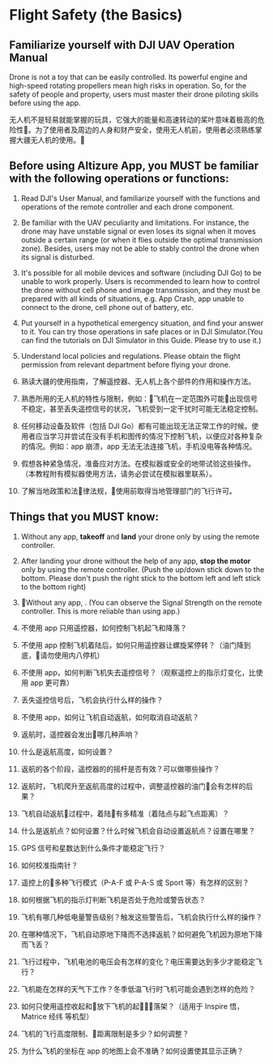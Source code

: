 # Flight Safety (the Basics)

## Familiarize yourself with DJI UAV Operation Manual

Drone is not a toy that can be easily controlled. Its powerful engine and high-speed rotating propellers mean high risks in operation. So, for the safety of people and property, users must master their drone piloting skills before using the app.

无人机不是轻易就能掌握的玩具，它强大的能量和高速转动的桨叶意味着极高的危险性。为了使用者及周边的人身和财产安全，使用无人机前，使用者必须熟练掌握大疆无人机的使用。

## Before using Altizure App, you MUST be familiar with the following operations or functions:

1. Read DJI's User Manual, and familiarize yourself with the functions and operations of the remote controller and each drone component.
2. Be familiar with the UAV peculiarity and limitations. For instance, the drone may have unstable signal or even loses its signal when it moves outside a certain range (or when it flies outside the optimal transmission zone). Besides, users may not be able to stably control the drone when its signal is disturbed.
3. It's possible for all mobile devices and software (including DJI Go) to be unable to work properly. Users is recommended to learn how to control the drone without cell phone and image transmission, and they must be prepared with all kinds of situations, e.g. App Crash, app unable to connect to the drone, cell phone out of battery, etc.
4. Put yourself in a hypothetical emergency situation, and find your answer to it. You can try those operations in safe places or in DJI Simulator.(You can find the tutorials on DJI Simulator in this Guide. Please try to use it.)
5. Understand local policies and regulations. Please obtain the flight permission from relevant department before flying your drone.

1. 熟读大疆的使用指南，了解遥控器、无人机上各个部件的作用和操作方法。
2. 熟悉所用的无人机的特性与限制，例如：飞机在一定范围外可能出现信号不稳定，甚至丢失遥控信号的状况，飞机受到一定干扰时可能无法稳定控制。
3. 任何移动设备及软件（包括 DJI Go）都有可能出现无法正常工作的时候。使用者应当学习并尝试在没有手机和图传的情况下控制飞机，以便应对各种复杂的情况。例如：app 崩溃，app 无法无法连接飞机，手机没电等各种情况。
4. 假想各种紧急情况，准备应对方法。在模拟器或安全的地带试验这些操作。（本教程附有模拟器使用方法，请务必尝试在模拟器里联系）。
5. 了解当地政策和法律法规，使用前取得当地管理部门的飞行许可。

## Things that you MUST know:


1. Without any app, **takeoff** and **land** your drone only by using the remote controller.
2. After landing your drone without the help of any app, **stop the motor** only by using the remote controller. (Push the up/down stick down to the bottom. Please don't push the right stick to the bottom left and left stick to the bottom right)
3. Without any app, . (You can observe the Signal Strength on the remote controller. This is more reliable than using app.)

1. 不使用 app 只用遥控器，如何控制飞机起飞和降落？
2. 不使用 app 控制飞机着陆后，如何只用遥控器让螺旋桨停转？（油门降到底，请勿使用内八停机）
3. 不使用 app，如何判断飞机失去遥控信号？（观察遥控上的指示灯变化，比使用 app 更可靠）
4. 丢失遥控信号后，飞机会执行什么样的操作？
5. 不使用 app，如何让飞机自动返航，如何取消自动返航？
6. 返航时，遥控器会发出哪几种声响？
7. 什么是返航高度，如何设置？
8. 返航的各个阶段，遥控器的的摇杆是否有效？可以做哪些操作？
9. 返航时，飞机爬升至返航高度的过程中，调整遥控器的油门会有怎样的后果？
10. 飞机自动返航过程中，着陆有多精准（着陆点与起飞点距离）？
11. 什么是返航点？如何设置？什么时候飞机会自动设置返航点？设置在哪里？
12. GPS 信号和星数达到什么条件才能稳定飞行？
13. 如何校准指南针？
14. 遥控上的多种飞行模式（P-A-F 或 P-A-S 或 Sport 等）有怎样的区别？
15. 如何根据飞机的指示灯判断飞机是否处于危险或警告状态？
16. 飞机有哪几种低电量警告级别？触发这些警告后，飞机会执行什么样的操作？
17. 在哪种情况下，飞机自动原地下降而不选择返航？如何避免飞机因为原地下降而飞丢？
18. 飞行过程中，飞机电池的电压会有怎样的变化？电压需要达到多少才能稳定飞行？
19. 飞机能在怎样的天气下工作？冬季低温飞行时飞机可能会遇到怎样的危险？
20. 如何只使用遥控收起和放下飞机的起落架？（适用于 Inspire 悟，Matrice 经纬 等机型）
21. 飞机的飞行高度限制、距离限制是多少？如何调整？
22. 为什么飞机的坐标在 app 的地图上会不准确？如何设置使其显示正确？

